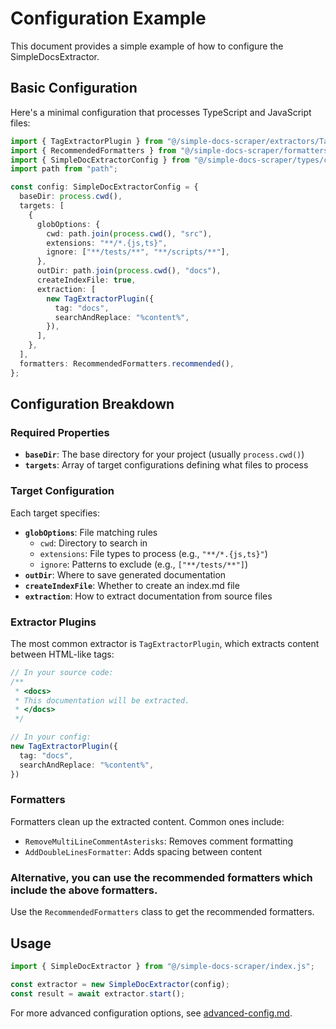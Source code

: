 # Configuration Example

This document provides a simple example of how to configure the SimpleDocsExtractor.

## Basic Configuration

Here's a minimal configuration that processes TypeScript and JavaScript files:

```typescript
import { TagExtractorPlugin } from "@/simple-docs-scraper/extractors/TagExtractorPlugin.js";
import { RecommendedFormatters } from "@/simple-docs-scraper/formatters/RecommendedFormatters.js";
import { SimpleDocExtractorConfig } from "@/simple-docs-scraper/types/config.js";
import path from "path";

const config: SimpleDocExtractorConfig = {
  baseDir: process.cwd(),
  targets: [
    {
      globOptions: {
        cwd: path.join(process.cwd(), "src"),
        extensions: "**/*.{js,ts}",
        ignore: ["**/tests/**", "**/scripts/**"],
      },
      outDir: path.join(process.cwd(), "docs"),
      createIndexFile: true,
      extraction: [
        new TagExtractorPlugin({
          tag: "docs",
          searchAndReplace: "%content%",
        }),
      ],
    },
  ],
  formatters: RecommendedFormatters.recommended(),
};
```

## Configuration Breakdown

### Required Properties

- **`baseDir`**: The base directory for your project (usually `process.cwd()`)
- **`targets`**: Array of target configurations defining what files to process

### Target Configuration

Each target specifies:
- **`globOptions`**: File matching rules
  - `cwd`: Directory to search in
  - `extensions`: File types to process (e.g., `"**/*.{js,ts}"`)
  - `ignore`: Patterns to exclude (e.g., `["**/tests/**"]`)
- **`outDir`**: Where to save generated documentation
- **`createIndexFile`**: Whether to create an index.md file
- **`extraction`**: How to extract documentation from source files

### Extractor Plugins

The most common extractor is `TagExtractorPlugin`, which extracts content between HTML-like tags:

```typescript
// In your source code:
/**
 * <docs>
 * This documentation will be extracted.
 * </docs>
 */

// In your config:
new TagExtractorPlugin({
  tag: "docs",
  searchAndReplace: "%content%",
})
```

### Formatters

Formatters clean up the extracted content. Common ones include:
- `RemoveMultiLineCommentAsterisks`: Removes comment formatting
- `AddDoubleLinesFormatter`: Adds spacing between content

### Alternative, you can use the recommended formatters which include the above formatters.

Use the `RecommendedFormatters` class to get the recommended formatters.

## Usage

```typescript
import { SimpleDocExtractor } from "@/simple-docs-scraper/index.js";

const extractor = new SimpleDocExtractor(config);
const result = await extractor.start();
```

For more advanced configuration options, see [advanced-config.md](./advanced-config.md).
